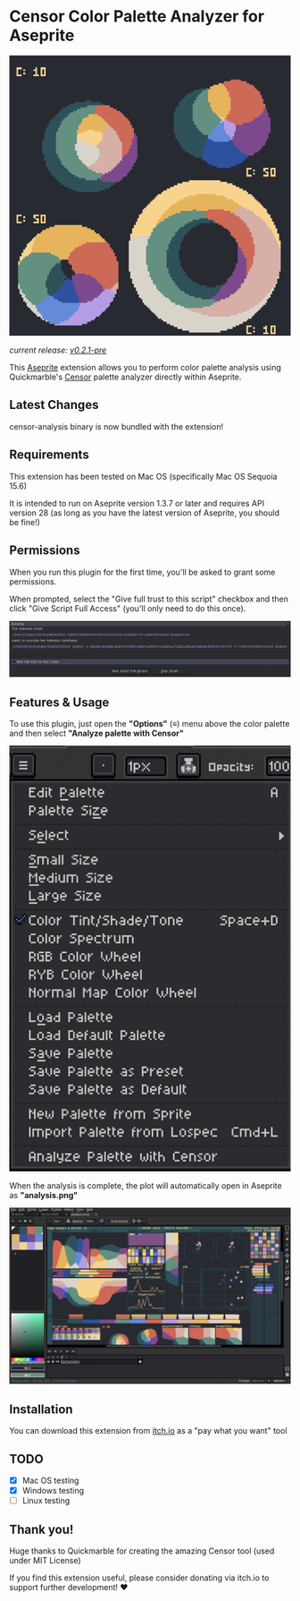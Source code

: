 # Censor Color Palette Analyzer for Aseprite

<p align="center">
    <img src="screenshots/preview 2.png" alt="Preview Image">
</p>

*current release: [v0.2.1-pre](https://sudo-whoami.itch.io/censor-analyzer-for-aseprite)*

This [Aseprite](https://aseprite.org) extension allows you to perform color palette analysis using Quickmarble's [Censor](https://github.com/Quickmarble/censor) palette analyzer directly within Aseprite.

## Latest Changes
censor-analysis binary is now bundled with the extension!

## Requirements
This extension has been tested on Mac OS (specifically Mac OS Sequoia 15.6)

It is intended to run on Aseprite version 1.3.7 or later and requires API version 28 (as long as you have the latest version of Aseprite, you should be fine!)

## Permissions
When you run this plugin for the first time, you'll be asked to grant some permissions.

When prompted, select the "Give full trust to this script" checkbox and then click "Give Script Full Access" (you'll only need to do this once).

<img src="./screenshots/security dialog.png"></img>

## Features & Usage
To use this plugin, just open the **"Options"** (≡) menu above the color palette and then select **"Analyze palette with Censor"**

<img src="./screenshots/menu.png"></img>

When the analysis is complete, the plot will automatically open in Aseprite as **"analysis.png"**

<img src="./screenshots/analysis_view.png"></img>

## Installation
You can download this extension from [itch.io](https://sudo-whoami.itch.io/censor-analyzer-for-aseprite) as a "pay what you want" tool

## TODO
- [x] Mac OS testing
- [x] Windows testing
- [ ] Linux testing

## Thank you!
Huge thanks to Quickmarble for creating the amazing Censor tool (used under MIT License)

If you find this extension useful, please consider donating via itch.io to support further development! &hearts;
